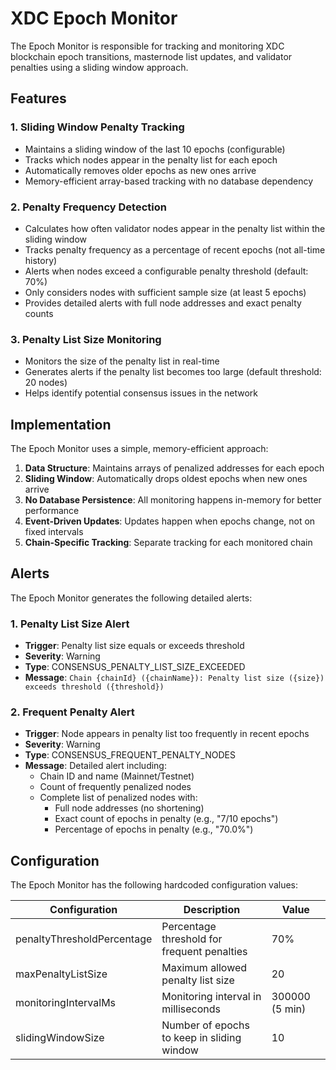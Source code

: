 # XDC Epoch Monitor

The Epoch Monitor is responsible for tracking and monitoring XDC blockchain epoch transitions, masternode list updates, and validator penalties using a sliding window approach.

## Features

### 1. Sliding Window Penalty Tracking

- Maintains a sliding window of the last 10 epochs (configurable)
- Tracks which nodes appear in the penalty list for each epoch
- Automatically removes older epochs as new ones arrive
- Memory-efficient array-based tracking with no database dependency

### 2. Penalty Frequency Detection

- Calculates how often validator nodes appear in the penalty list within the sliding window
- Tracks penalty frequency as a percentage of recent epochs (not all-time history)
- Alerts when nodes exceed a configurable penalty threshold (default: 70%)
- Only considers nodes with sufficient sample size (at least 5 epochs)
- Provides detailed alerts with full node addresses and exact penalty counts

### 3. Penalty List Size Monitoring

- Monitors the size of the penalty list in real-time
- Generates alerts if the penalty list becomes too large (default threshold: 20 nodes)
- Helps identify potential consensus issues in the network

## Implementation

The Epoch Monitor uses a simple, memory-efficient approach:

1. **Data Structure**: Maintains arrays of penalized addresses for each epoch
2. **Sliding Window**: Automatically drops oldest epochs when new ones arrive
3. **No Database Persistence**: All monitoring happens in-memory for better performance
4. **Event-Driven Updates**: Updates happen when epochs change, not on fixed intervals
5. **Chain-Specific Tracking**: Separate tracking for each monitored chain

## Alerts

The Epoch Monitor generates the following detailed alerts:

### 1. Penalty List Size Alert

- **Trigger**: Penalty list size equals or exceeds threshold
- **Severity**: Warning
- **Type**: CONSENSUS_PENALTY_LIST_SIZE_EXCEEDED
- **Message**: `Chain {chainId} ({chainName}): Penalty list size ({size}) exceeds threshold ({threshold})`

### 2. Frequent Penalty Alert

- **Trigger**: Node appears in penalty list too frequently in recent epochs
- **Severity**: Warning
- **Type**: CONSENSUS_FREQUENT_PENALTY_NODES
- **Message**: Detailed alert including:
  - Chain ID and name (Mainnet/Testnet)
  - Count of frequently penalized nodes
  - Complete list of penalized nodes with:
    - Full node addresses (no shortening)
    - Exact count of epochs in penalty (e.g., "7/10 epochs")
    - Percentage of epochs in penalty (e.g., "70.0%")

## Configuration

The Epoch Monitor has the following hardcoded configuration values:

| Configuration              | Description                                 | Value          |
| -------------------------- | ------------------------------------------- | -------------- |
| penaltyThresholdPercentage | Percentage threshold for frequent penalties | 70%            |
| maxPenaltyListSize         | Maximum allowed penalty list size           | 20             |
| monitoringIntervalMs       | Monitoring interval in milliseconds         | 300000 (5 min) |
| slidingWindowSize          | Number of epochs to keep in sliding window  | 10             |
